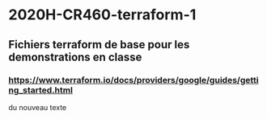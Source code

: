 # 2020H-CR460-terraform-1
## Fichiers terraform de base pour les demonstrations en classe
### https://www.terraform.io/docs/providers/google/guides/getting_started.html
du nouveau texte

